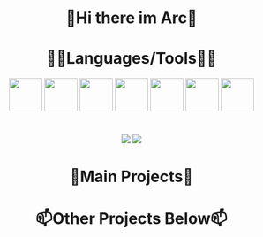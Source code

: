 <h1 align="center" width="600px">👋Hi there im Arc👋</h1>

<h1 align="center">🔨🧰Languages/Tools🧰🔨</h1> 
<p align="center">
  
  <img width="60px" src="https://cdn.jsdelivr.net/gh/devicons/devicon/icons/javascript/javascript-original.svg" />
  <img width="60px" src="https://cdn.jsdelivr.net/gh/devicons/devicon/icons/python/python-original.svg" /> 
  <img width="60px" src="https://cdn.jsdelivr.net/gh/devicons/devicon/icons/html5/html5-original.svg" /> 
  <img width="60px" src="https://cdn.jsdelivr.net/gh/devicons/devicon/icons/css3/css3-original.svg" />
  <img width="60px" src="https://cdn.jsdelivr.net/gh/devicons/devicon/icons/nodejs/nodejs-original.svg" />       
  <img width="60px" src="https://cdn.jsdelivr.net/gh/devicons/devicon/icons/vscode/vscode-original.svg" />
  <img width="60px" src="https://cdn.jsdelivr.net/gh/devicons/devicon/icons/github/github-original.svg" />

          
</p>


          

#


<p align="center">
  <img src="https://github-readme-stats.vercel.app/api?username=JoshuaKadji&show_icons=true&theme=radical">
  <img src="https://github-readme-stats.vercel.app/api/top-langs/?username=JoshuaKadji">
</p>



<h1 align="center">👀Main Projects👀</h1>
<p align="center">
   
</p>

<h1 align="center">📫Other Projects Below📫</h1>





<!--<img src="https://github-readme-stats.vercel.app/api/pin/?username=anuraghazra&repo=github-readme-stats"--!>

